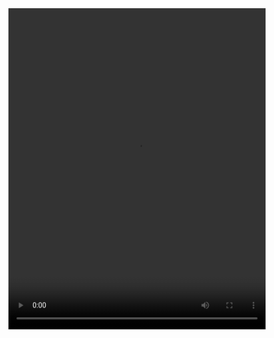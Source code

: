 <video width="512" height="640" controls>
  <source src="https://github.com/IvanKhaletski/ML01_P_Online/blob/main/Ivan_Aleksandrovich/DZ8/original_convert.mp4" type="video/mp4">
  Your browser does not support the video tag.
</video>
